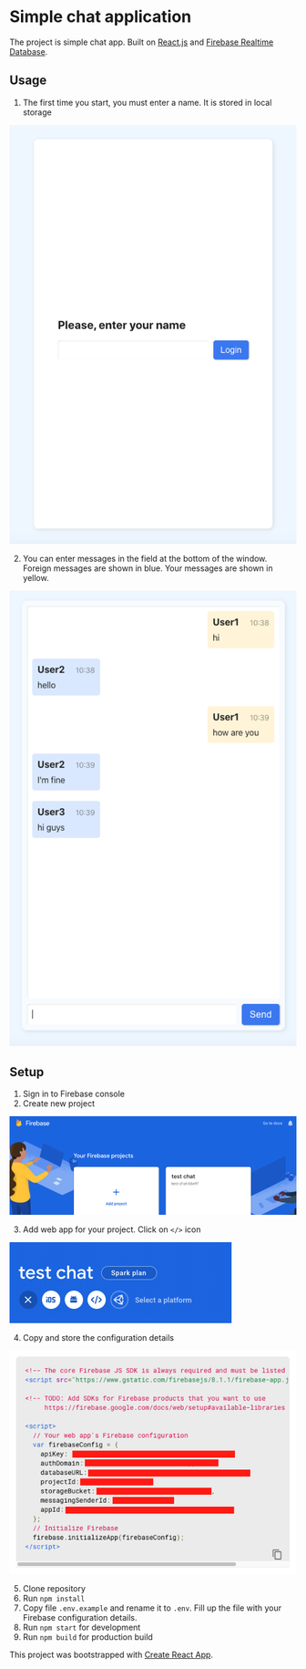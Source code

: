 # Simple chat application

The project is simple chat app. Built on [React.js](https://reactjs.org/) and [Firebase Realtime Database](https://firebase.google.com/products/realtime-database).

## Usage

1. The first time you start, you must enter a name. It is stored in local storage

![alt text](screen-4.png "Enter name")

2. You can enter messages in the field at the bottom of the window. Foreign messages are shown in blue. Your messages are shown in yellow.

![alt text](screen-5.png "Chat window")

## Setup

1. Sign in to Firebase console
2. Create new project

![alt text](screen-1.png "Create project")

3. Add web app for your project. Click on `</>` icon

![alt text](screen-2.png "Add app")

4. Copy and store the configuration details

![alt text](screen-3.png "Configuration details")

5. Clone repository
6. Run `npm install`
7. Copy file `.env.example` and rename it to `.env`. Fill up the file with your Firebase configuration details.
8. Run `npm start` for development
9. Run `npm build` for production build 

This project was bootstrapped with [Create React App](https://github.com/facebook/create-react-app).


